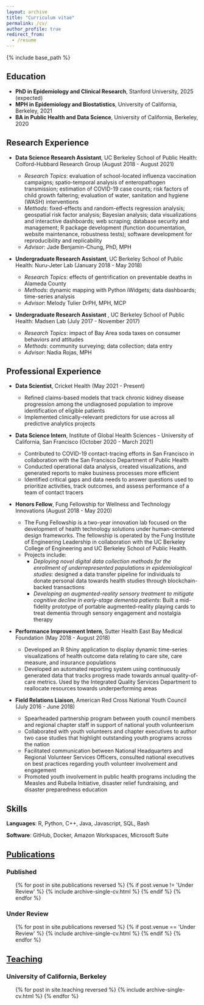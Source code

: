 ```yaml
---
layout: archive
title: "Curriculum vitae"
permalink: /cv/
author_profile: true
redirect_from:
  - /resume
---
```


{% include base_path %}

## Education

* **PhD in Epidemiology and Clinical Research**, Stanford University, 2025 (expected)
* **MPH in Epidemiology and Biostatistics**, University of California, Berkeley, 2021
* **BA in Public Health and Data Science**, University of California, Berkeley, 2020

## Research Experience

* **Data Science Research Assistant**, UC Berkeley School of Public Health: Colford-Hubbard Research Group (August 2018 - August 2021)
  * *Research Topics*: evaluation of school-located influenza vaccination campaigns; spatio-temporal analysis of enteropathogen transmission; estimation of COVID-19 case counts; risk factors of child growth faltering; evaluation of water, sanitation and hygiene (WASH) interventions
  * *Methods*: fixed-effects and random-effects regression analysis; geospatial risk factor analysis; Bayesian analysis; data visualizations and interactive dashboards; web scraping; database security and management; R package development (function documentation, website maintenance, robustness tests); software development for reproducibility and replicability
  * *Advisor*: Jade Benjamin-Chung, PhD, MPH

* **Undergraduate Research Assistant**, UC Berkeley School of Public Health: Nuru-Jeter Lab (January 2018 - May 2018)
  * *Research Topics*: effects of gentrification on preventable deaths in Alameda County
  * *Methods*: dynamic mapping with Python iWidgets; data dashboards; time-series analysis
  * *Advisor*: Melody Tulier DrPH, MPH, MCP

* **Undergraduate Research Assistant** , UC Berkeley School of Public Health: Madsen Lab (July 2017 - November 2017)
  * *Research Topics*: impact of Bay Area soda taxes on consumer behaviors and attitudes
  * *Methods*: community surveying; data collection; data entry
  * *Advisor*: Nadia Rojas, MPH

## Professional Experience

* **Data Scientist**, Cricket Health (May 2021 - Present)
  * Refined claims-based models that track chronic kidney disease progression among the undiagnosed population to improve identification of eligible patients
  * Implemented clinically-relevant predictors for use across all predictive analytics projects

* **Data Science Intern**, Institute of Global Health Sciences - University of California, San Francisco (October 2020 - March 2021)
  * Contributed to COVID-19 contact-tracing efforts in San Francisco in collaboration with the San Francisco Department of Public Health
  * Conducted operational data analysis, created visualizations, and generated reports to make business processes more efficient
  * Identified critical gaps and data needs to answer questions used to prioritize activities, track outcomes, and assess performance of a team of contact tracers

* **Honors Fellow**, Fung Fellowship for Wellness and Technology Innovations (August 2018 - May 2020)
  * The Fung Fellowship is a two-year innovation lab focused on the development of health technology solutions under human-centered design frameworks. The fellowship is operated by the Fung Institute of Engineering Leadership in collaboration with the UC Berkeley College of Engineering and UC Berkeley School of Public Health.
  * Projects include:
    * *Deploying novel digital data collection methods for the enrollment of underrepresented populations in epidemiological studies*: designed a data transfer pipeline for individuals to donate personal data towards health studies through blockchain-backed transactions
    * *Developing an augmented-reality sensory treatment to mitigate cognitive decline in early-stage dementia patients*: Built a mid-fidelity prototype of portable augmented-reality playing cards to treat dementia through sensory engagement and nostalgia therapy

* **Performance Improvement Intern**, Sutter Health East Bay Medical Foundation (May 2018 - August 2018)
  * Developed an R Shiny application to display dynamic time-series visualizations of health outcome data relating to care site, care measure, and insurance populations
  * Developed an automated reporting system using continuously generated data that tracks progress made towards annual quality-of-care metrics. Used by the Integrated Quality Services Department to reallocate resources towards underperforming areas

* **Field Relations Liaison**, American Red Cross National Youth Council (July 2016 - June 2018)
  * Spearheaded partnership program between youth council members and regional chapter staff in support of national youth volunteerism
  * Collaborated with youth volunteers and chapter executives to author two case studies that highlight outstanding youth programs across the nation
  * Facilitated communication between National Headquarters and Regional Volunteer Services Officers, consulted national executives on best practices regarding youth volunteer involvement and engagement
  * Promoted youth involvement in public health programs including the Measles and Rubella Initiative, disaster relief fundraising, and disaster preparedness education

## Skills

**Languages**: R, Python, C++, Java, Javascript, SQL, Bash

**Software**: GitHub, Docker, Amazon Workspaces, Microsoft Suite

## [Publications](https://anna-nguyen.github.io/publications/)

### Published

<ul>{% for post in site.publications reversed %}
  {% if post.venue != 'Under Review' %}
    {% include archive-single-cv.html %}
  {% endif %}
{% endfor %}</ul>

### Under Review

<ul>{% for post in site.publications reversed %}
  {% if post.venue == 'Under Review' %}
    {% include archive-single-cv.html %}
  {% endif %}
{% endfor %}</ul>

## [Teaching](https://anna-nguyen.github.io/teaching/)

### University of California, Berkeley

<ul>{% for post in site.teaching reversed %}
  {% include archive-single-cv.html %}
{% endfor %}</ul>
